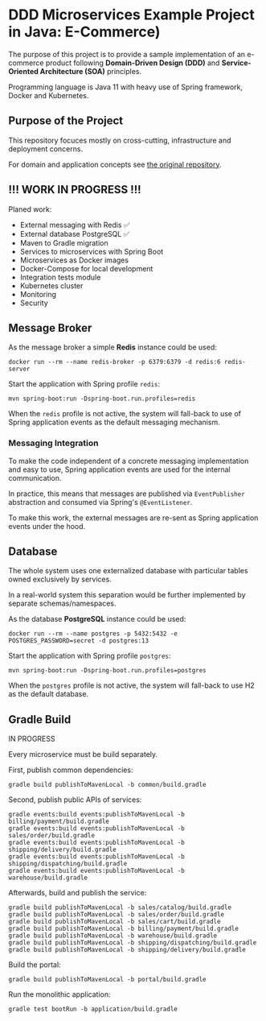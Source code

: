 
# DDD Microservices Example Project in Java: E-Commerce)

The purpose of this project is to provide a sample implementation of an e-commerce product following **Domain-Driven Design (DDD)** and **Service-Oriented Architecture (SOA)** principles.

Programming language is Java 11 with heavy use of Spring framework, Docker and Kubernetes.

## Purpose of the Project

This repository focuces mostly on cross-cutting, infrastructure and deployment concerns. 

For domain and application concepts see [the original repository](https://github.com/ttulka/ddd-example-ecommerce). 

## !!! WORK IN PROGRESS !!!

Planed work:

- External messaging with Redis :white_check_mark:
- External database PostgreSQL :white_check_mark:
- Maven to Gradle migration
- Services to microservices with Spring Boot
- Microservices as Docker images
- Docker-Compose for local development
- Integration tests module
- Kubernetes cluster
- Monitoring
- Security

## Message Broker

As the message broker a simple **Redis** instance could be used:

```
docker run --rm --name redis-broker -p 6379:6379 -d redis:6 redis-server
```

Start the application with Spring profile `redis`:

```
mvn spring-boot:run -Dspring-boot.run.profiles=redis
```

When the `redis` profile is not active, the system will fall-back to use of Spring application events as the default messaging mechanism.

### Messaging Integration

To make the code independent of a concrete messaging implementation and easy to use, Spring application events are used for the internal communication.

In practice, this means that messages are published via `EventPublisher` abstraction and consumed via Spring's `@EventListener`.

To make this work, the external messages are re-sent as Spring application events under the hood.   

## Database

The whole system uses one externalized database with particular tables owned exclusively by services.

In a real-world system this separation would be further implemented by separate schemas/namespaces.

As the database **PostgreSQL** instance could be used:

```
docker run --rm --name postgres -p 5432:5432 -e POSTGRES_PASSWORD=secret -d postgres:13
```

Start the application with Spring profile `postgres`:

```
mvn spring-boot:run -Dspring-boot.run.profiles=postgres
```

When the `postgres` profile is not active, the system will fall-back to use H2 as the default database.

## Gradle Build 

IN PROGRESS

Every microservice must be build separately.

First, publish common dependencies:
```
gradle build publishToMavenLocal -b common/build.gradle
```

Second, publish public APIs of services:
``` 
gradle events:build events:publishToMavenLocal -b billing/payment/build.gradle
gradle events:build events:publishToMavenLocal -b sales/order/build.gradle
gradle events:build events:publishToMavenLocal -b shipping/delivery/build.gradle
gradle events:build events:publishToMavenLocal -b shipping/dispatching/build.gradle
gradle events:build events:publishToMavenLocal -b warehouse/build.gradle
```

Afterwards, build and publish the service:
``` 
gradle build publishToMavenLocal -b sales/catalog/build.gradle 
gradle build publishToMavenLocal -b sales/order/build.gradle 
gradle build publishToMavenLocal -b sales/cart/build.gradle 
gradle build publishToMavenLocal -b billing/payment/build.gradle
gradle build publishToMavenLocal -b warehouse/build.gradle
gradle build publishToMavenLocal -b shipping/dispatching/build.gradle
gradle build publishToMavenLocal -b shipping/delivery/build.gradle
```

Build the portal:
```
gradle build publishToMavenLocal -b portal/build.gradle
```

Run the monolithic application:
```
gradle test bootRun -b application/build.gradle
```